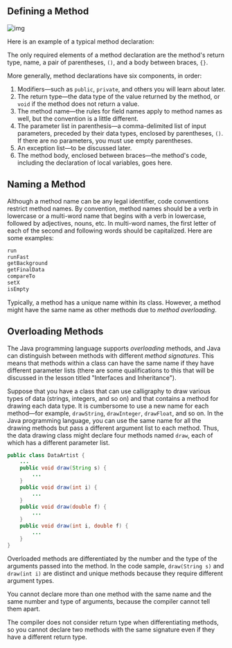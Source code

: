 ## Defining a Method

![img](https://lh3.googleusercontent.com/YFGNzvnnLBKnec8ilwmAJG9_5CygjU0qgKcjGtyNplhM1SERzWsFX65xie2fdJRRkNq4r4TOJeolVlC5SCmhUaJ6Iv6yJOWCdvTcvQ94eqIjW5dMYdrnKokBys5bKXO9K4pj39J6lpHl5IhezZxmUlW4MWXKJ-eTfTgeVVMI5JtILHZpXqMvBkcCqcaYz8jubEe0A1QGrVcSDHgHQE2puntU5tbNGoqE5eW8XEWdbfwCdrct8C5na_BF6q66-oZ2u6sGdCo9NMG1jNqF4KTbx8f9NOMBGHSyF014wIjjwHl3V2s01RSyGZ3oKvYSlMFq4syfpzq1nTbkdYiYahDcnnwX66PX4Z2b-90RtZmpDJSwddBd7rVtovqUR9Ctfu8wYtlIVGlrIdwwj3RpzVYNwvbkZhYzHqDL3J0crQvLbuPH3fWByYp6KTE0in6i58_nm92dfufqb6VP1AiP2Lxn_9QrmNV8xQVTBOrYA6oBzYiN4om_pZ0dGKDKtbI3T83WDyLi7LlFGMtlHOXkRjbQ5DLfNd_7jER-mij22ctEba4-unsRsHrUABZtES-mAmSJPscQT3FTneDYs0u4HyxQro-c6jGey-JarR4KXBE_4vAbJJHRZ9yCb8p9iShWs4I=w1240-h506-no)

Here is an example of a typical method declaration:

The only required elements of a method declaration are the method's return type, name, a pair of parentheses, `()`, and a body between braces, `{}`.

More generally, method declarations have six components, in order:

1. Modifiers—such as `public`, `private`, and others you will learn about later.
2. The return type—the data type of the value returned by the method, or `void` if the method does not return a value.
3. The method name—the rules for field names apply to method names as well, but the convention is a little different.
4. The parameter list in parenthesis—a comma-delimited list of input parameters, preceded by their data types, enclosed by parentheses, `()`. If there are no parameters, you must use empty parentheses.
5. An exception list—to be discussed later.
6. The method body, enclosed between braces—the method's code, including the declaration of local variables, goes here.

## Naming a Method

Although a method name can be any legal identifier, code conventions restrict method names. By convention, method names should be a verb in lowercase or a multi-word name that begins with a verb in lowercase, followed by adjectives, nouns, etc. In multi-word names, the first letter of each of the second and following words should be capitalized. Here are some examples:

```java
run
runFast
getBackground
getFinalData
compareTo
setX
isEmpty
```

Typically, a method has a unique name within its class. However, a method might have the same name as other methods due to *method overloading*.

## Overloading Methods

The Java programming language supports *overloading* methods, and Java can distinguish between methods with different *method signatures*. This means that methods within a class can have the same name if they have different parameter lists (there are some qualifications to this that will be discussed in the lesson titled "Interfaces and Inheritance").

Suppose that you have a class that can use calligraphy to draw various types of data (strings, integers, and so on) and that contains a method for drawing each data type. It is cumbersome to use a new name for each method—for example, `drawString`, `drawInteger`, `drawFloat`, and so on. In the Java programming language, you can use the same name for all the drawing methods but pass a different argument list to each method. Thus, the data drawing class might declare four methods named `draw`, each of which has a different parameter list.

```java
public class DataArtist {
    ...
    public void draw(String s) {
        ...
    }
    public void draw(int i) {
        ...
    }
    public void draw(double f) {
        ...
    }
    public void draw(int i, double f) {
        ...
    }
}
```

Overloaded methods are differentiated by the number and the type of the arguments passed into the method. In the code sample, `draw(String s)` and `draw(int i)` are distinct and unique methods because they require different argument types.

You cannot declare more than one method with the same name and the same number and type of arguments, because the compiler cannot tell them apart.

The compiler does not consider return type when differentiating methods, so you cannot declare two methods with the same signature even if they have a different return type.